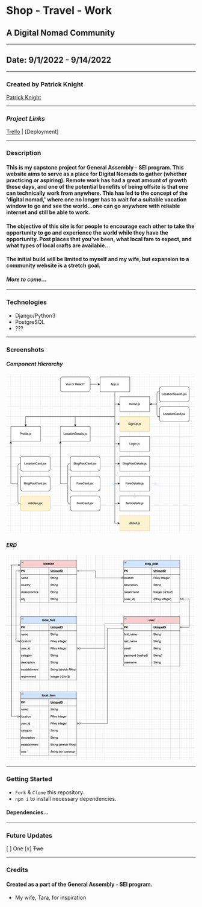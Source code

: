 # Shop - Travel - Work

## A Digital Nomad Community

---

## Date: 9/1/2022 - 9/14/2022

---

### Created by Patrick Knight

[Patrick Knight](https://www.linkedin.com/in/patrick-f-knight/)

---

### **_Project Links_**

[Trello](https://trello.com/b/OW6x9FLC/ga-capstone) | [Deployment]

---

### Description

#### This is my capstone project for General Assembly - SEI program. This website aims to serve as a place for Digital Nomads to gather (whether practicing or aspiring). Remote work has had a great amount of growth these days, and one of the potential benefits of being offsite is that one can technically work from anywhere. This has led to the concept of the 'digital nomad,' where one no longer has to wait for a suitable vacation window to go and see the world...one can go anywhere with reliable internet and still be able to work.
#### The objective of this site is for people to encourage each other to take the opportunity to go and experience the world while they have the opportunity. Post places that you've been, what local fare to expect, and what types of local crafts are available...
#### The initial build will be limited to myself and my wife, but expansion to a community website is a stretch goal.
#### **_More to come..._**

---

### Technologies

* Django/Python3
* PostgreSQL
* ???

---

### Screenshots

#### **_Component Hierarchy_**

<img alt="component hierarchy diagram" width='500' src="./public/SWT_CHD.png" />

#### **_ERD_**

<img alt="entity relationship diagram" width='500' src="./public/SWT_ERD.png" />

---

### Getting Started

- `Fork` & `Clone` this repository.
- `npm i` to install necessary dependencies.

#### Dependencies...

---

### Future Updates

[ ] One
[x] ~~Two~~

---

### Credits

#### Created as a part of the General Assembly - SEI program.

* My wife, Tara, for inspiration